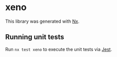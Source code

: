 # xeno

This library was generated with [Nx](https://nx.dev).

## Running unit tests

Run `nx test xeno` to execute the unit tests via [Jest](https://jestjs.io).
